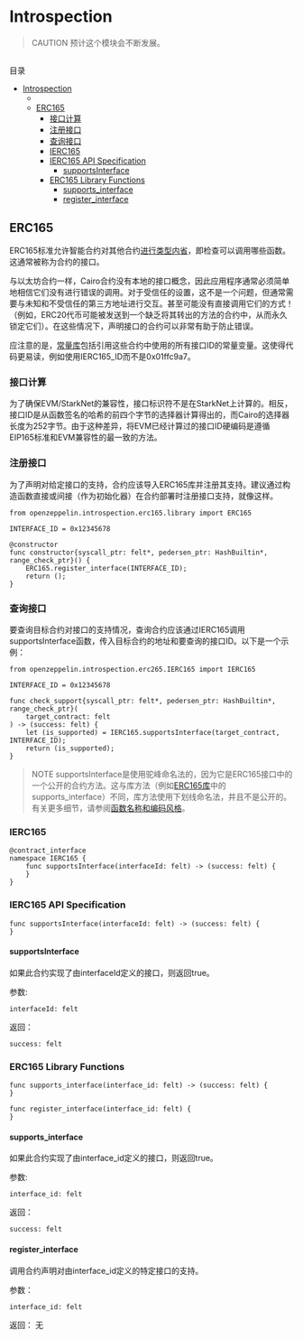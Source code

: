 # Introspection
> CAUTION
预计这个模块会不断发展。

## 
目录
- [Introspection](#introspection)
  - [](#)
  - [ERC165](#erc165)
    - [接口计算](#接口计算)
    - [注册接口](#注册接口)
    - [查询接口](#查询接口)
    - [IERC165](#ierc165)
    - [IERC165 API Specification](#ierc165-api-specification)
      - [supportsInterface](#supportsinterface)
    - [ERC165 Library Functions](#erc165-library-functions)
      - [supports\_interface](#supports_interface)
      - [register\_interface](#register_interface)

## ERC165
ERC165标准允许智能合约对其他合约[进行类型内省](https://en.wikipedia.org/wiki/Type_introspection)，即检查可以调用哪些函数。这通常被称为合约的接口。

与以太坊合约一样，Cairo合约没有本地的接口概念，因此应用程序通常必须简单地相信它们没有进行错误的调用。对于受信任的设置，这不是一个问题，但通常需要与未知和不受信任的第三方地址进行交互。甚至可能没有直接调用它们的方式！（例如，ERC20代币可能被发送到一个缺乏将其转出的方法的合约中，从而永久锁定它们）。在这些情况下，声明接口的合约可以非常有助于防止错误。

应注意的是，[常量库](https://github.com/OpenZeppelin/cairo-contracts/blob/release-v0.6.1/src/openzeppelin/utils/constants/library.cairo)包括引用这些合约中使用的所有接口ID的常量变量。这使得代码更易读，例如使用IERC165_ID而不是0x01ffc9a7。

### 接口计算
为了确保EVM/StarkNet的兼容性，接口标识符不是在StarkNet上计算的。相反，接口ID是从函数签名的哈希的前四个字节的选择器计算得出的，而Cairo的选择器长度为252字节。由于这种差异，将EVM已经计算过的接口ID硬编码是遵循EIP165标准和EVM兼容性的最一致的方法。

### 注册接口
为了声明对给定接口的支持，合约应该导入ERC165库并注册其支持。建议通过构造函数直接或间接（作为初始化器）在合约部署时注册接口支持，就像这样。
```
from openzeppelin.introspection.erc165.library import ERC165

INTERFACE_ID = 0x12345678

@constructor
func constructor{syscall_ptr: felt*, pedersen_ptr: HashBuiltin*, range_check_ptr}() {
    ERC165.register_interface(INTERFACE_ID);
    return ();
}
```

### 查询接口
要查询目标合约对接口的支持情况，查询合约应该通过IERC165调用supportsInterface函数，传入目标合约的地址和要查询的接口ID。以下是一个示例：
```
from openzeppelin.introspection.erc265.IERC165 import IERC165

INTERFACE_ID = 0x12345678

func check_support{syscall_ptr: felt*, pedersen_ptr: HashBuiltin*, range_check_ptr}(
    target_contract: felt
) -> (success: felt) {
    let (is_supported) = IERC165.supportsInterface(target_contract, INTERFACE_ID);
    return (is_supported);
}
```

> NOTE
supportsInterface是使用驼峰命名法的，因为它是ERC165接口中的一个公开的合约方法。这与库方法（例如[ERC165库](https://github.com/OpenZeppelin/cairo-contracts/blob/release-v0.6.1/src/openzeppelin/introspection/erc165/library.cairo)中的supports_interface）不同，库方法使用下划线命名法，并且不是公开的。有关更多细节，请参阅[函数名称和编码风格](./Extensibility.md#函数名称和编码风格)。

### IERC165
```
@contract_interface
namespace IERC165 {
    func supportsInterface(interfaceId: felt) -> (success: felt) {
    }
}
```

### IERC165 API Specification
```
func supportsInterface(interfaceId: felt) -> (success: felt) {
}
```

#### supportsInterface
如果此合约实现了由interfaceId定义的接口，则返回true。

参数:
```
interfaceId: felt
```

返回：
```
success: felt
```

### ERC165 Library Functions
```
func supports_interface(interface_id: felt) -> (success: felt) {
}

func register_interface(interface_id: felt) {
}
```

#### supports_interface
如果此合约实现了由interface_id定义的接口，则返回true。

参数:
```
interface_id: felt
```

返回：
```
success: felt
```

#### register_interface
调用合约声明对由interface_id定义的特定接口的支持。

参数：
```
interface_id: felt
```

返回： 无
